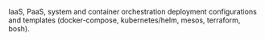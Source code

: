 
IaaS, PaaS, system and container orchestration deployment configurations and
templates (docker-compose, kubernetes/helm, mesos, terraform, bosh).
